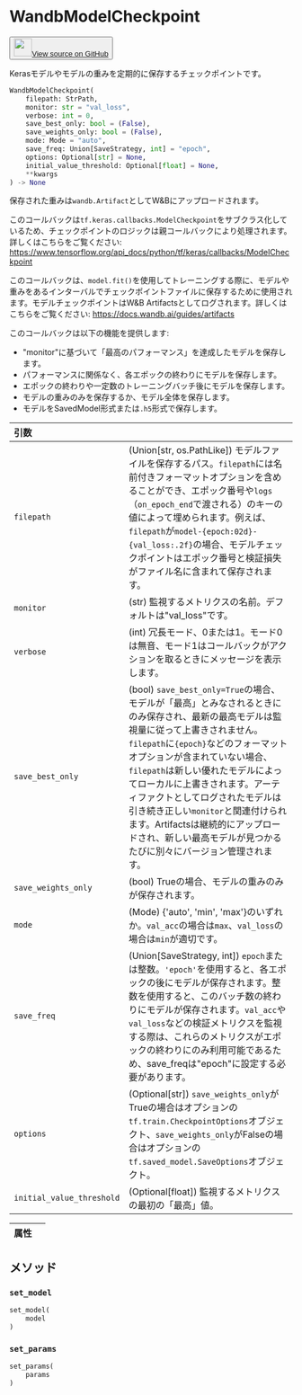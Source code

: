 
# WandbModelCheckpoint

<p><button style={{display: 'flex', alignItems: 'center', backgroundColor: 'white', border: '1px solid #ddd', padding: '10px', borderRadius: '6px', cursor: 'pointer', boxShadow: '0 2px 3px rgba(0,0,0,0.1)', transition: 'all 0.3s'}}><a href='https://www.github.com/wandb/wandb/tree/v0.17.1/wandb/integration/keras/callbacks/model_checkpoint.py#L27-L200' style={{fontSize: '1.2em', display: 'flex', alignItems: 'center'}}><img src='https://github.githubassets.com/images/modules/logos_page/GitHub-Mark.png' height='32px' width='32px' style={{marginRight: '10px'}}/>View source on GitHub</a></button></p>

Kerasモデルやモデルの重みを定期的に保存するチェックポイントです。

```python
WandbModelCheckpoint(
    filepath: StrPath,
    monitor: str = "val_loss",
    verbose: int = 0,
    save_best_only: bool = (False),
    save_weights_only: bool = (False),
    mode: Mode = "auto",
    save_freq: Union[SaveStrategy, int] = "epoch",
    options: Optional[str] = None,
    initial_value_threshold: Optional[float] = None,
    **kwargs
) -> None
```

保存された重みは`wandb.Artifact`としてW&Bにアップロードされます。

このコールバックは`tf.keras.callbacks.ModelCheckpoint`をサブクラス化しているため、チェックポイントのロジックは親コールバックにより処理されます。詳しくはこちらをご覧ください: https://www.tensorflow.org/api_docs/python/tf/keras/callbacks/ModelCheckpoint

このコールバックは、`model.fit()`を使用してトレーニングする際に、モデルや重みをあるインターバルでチェックポイントファイルに保存するために使用されます。モデルチェックポイントはW&B Artifactsとしてログされます。詳しくはこちらをご覧ください:
https://docs.wandb.ai/guides/artifacts

このコールバックは以下の機能を提供します:
- "monitor"に基づいて「最高のパフォーマンス」を達成したモデルを保存します。
- パフォーマンスに関係なく、各エポックの終わりにモデルを保存します。
- エポックの終わりや一定数のトレーニングバッチ後にモデルを保存します。
- モデルの重みのみを保存するか、モデル全体を保存します。
- モデルをSavedModel形式または`.h5`形式で保存します。

| 引数 |  |
| :--- | :--- |
| `filepath` |  (Union[str, os.PathLike]) モデルファイルを保存するパス。`filepath`には名前付きフォーマットオプションを含めることができ、エポック番号や`logs`（`on_epoch_end`で渡される）のキーの値によって埋められます。例えば、`filepath`が`model-{epoch:02d}-{val_loss:.2f}`の場合、モデルチェックポイントはエポック番号と検証損失がファイル名に含まれて保存されます。 |
| `monitor` |  (str) 監視するメトリクスの名前。デフォルトは"val_loss"です。 |
| `verbose` |  (int) 冗長モード、0または1。モード0は無音、モード1はコールバックがアクションを取るときにメッセージを表示します。 |
| `save_best_only` |  (bool) `save_best_only=True`の場合、モデルが「最高」とみなされるときにのみ保存され、最新の最高モデルは監視量に従って上書きされません。`filepath`に`{epoch}`などのフォーマットオプションが含まれていない場合、`filepath`は新しい優れたモデルによってローカルに上書きされます。アーティファクトとしてログされたモデルは引き続き正しい`monitor`と関連付けられます。Artifactsは継続的にアップロードされ、新しい最高モデルが見つかるたびに別々にバージョン管理されます。 |
| `save_weights_only` |  (bool) Trueの場合、モデルの重みのみが保存されます。 |
| `mode` |  (Mode) {'auto', 'min', 'max'}のいずれか。`val_acc`の場合は`max`、`val_loss`の場合は`min`が適切です。 |
| `save_freq` |  (Union[SaveStrategy, int]) `epoch`または整数。`'epoch'`を使用すると、各エポックの後にモデルが保存されます。整数を使用すると、このバッチ数の終わりにモデルが保存されます。`val_acc`や`val_loss`などの検証メトリクスを監視する際は、これらのメトリクスがエポックの終わりにのみ利用可能であるため、save_freqは"epoch"に設定する必要があります。 |
| `options` |  (Optional[str]) `save_weights_only`がTrueの場合はオプションの`tf.train.CheckpointOptions`オブジェクト、`save_weights_only`がFalseの場合はオプションの`tf.saved_model.SaveOptions`オブジェクト。 |
| `initial_value_threshold` |  (Optional[float]) 監視するメトリクスの最初の「最高」値。 |

| 属性 |  |
| :--- | :--- |

## メソッド

### `set_model`

```python
set_model(
    model
)
```

### `set_params`

```python
set_params(
    params
)
```